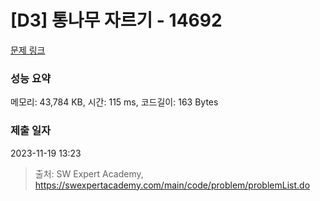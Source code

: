 # [D3] 통나무 자르기 - 14692 

[문제 링크](https://swexpertacademy.com/main/code/problem/problemDetail.do?contestProbId=AYJW0g-qlO8DFASv) 

### 성능 요약

메모리: 43,784 KB, 시간: 115 ms, 코드길이: 163 Bytes

### 제출 일자

2023-11-19 13:23



> 출처: SW Expert Academy, https://swexpertacademy.com/main/code/problem/problemList.do